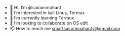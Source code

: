 - 👋 Hi, I’m @sairammohant
- 👀 I’m interested in kali Linus, Termux
- 🌱 I’m currently learning Termux
- 💞️ I’m looking to collaborate on OS edit
- 📫 How to reach me smartsairammahanty@gmail.com

<!---
sairammohant/sairammohant is a ✨ special ✨ repository because its `README.md` (this file) appears on your GitHub profile.
You can click the Preview link to take a look at your changes.
--->
